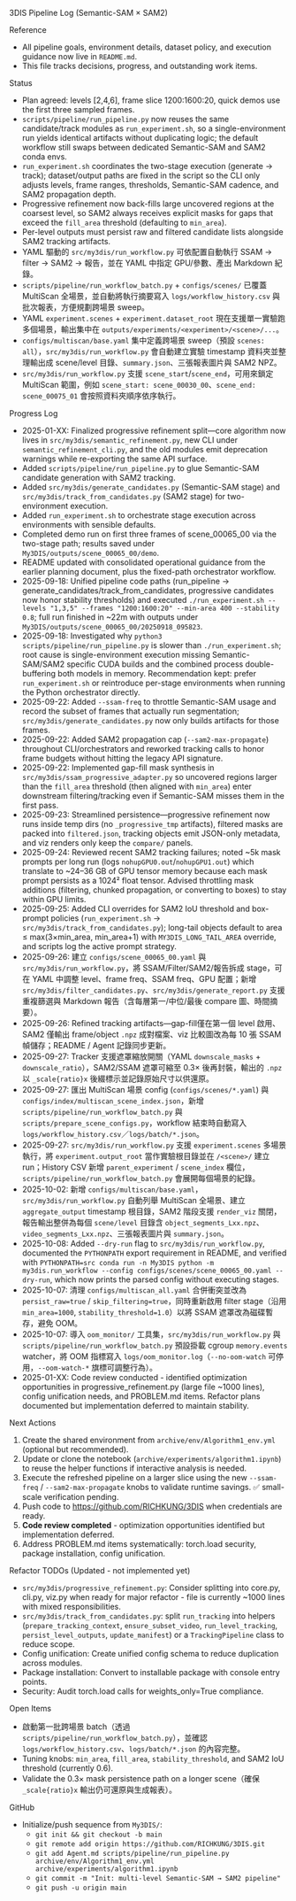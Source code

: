 3DIS Pipeline Log (Semantic-SAM × SAM2)

Reference
- All pipeline goals, environment details, dataset policy, and execution guidance now live in `README.md`.
- This file tracks decisions, progress, and outstanding work items.

Status
- Plan agreed: levels [2,4,6], frame slice 1200:1600:20, quick demos use the first three sampled frames.
- `scripts/pipeline/run_pipeline.py` now reuses the same candidate/track modules as `run_experiment.sh`, so a single-environment run yields identical artifacts without duplicating logic; the default workflow still swaps between dedicated Semantic-SAM and SAM2 conda envs.
- `run_experiment.sh` coordinates the two-stage execution (generate → track); dataset/output paths are fixed in the script so the CLI only adjusts levels, frame ranges, thresholds, Semantic-SAM cadence, and SAM2 propagation depth.
- Progressive refinement now back-fills large uncovered regions at the coarsest level, so SAM2 always receives explicit masks for gaps that exceed the `fill_area` threshold (defaulting to `min_area`).
- Per-level outputs must persist raw and filtered candidate lists alongside SAM2 tracking artifacts.
- YAML 驅動的 `src/my3dis/run_workflow.py` 可依配置自動執行 SSAM → filter → SAM2 → 報告，並在 YAML 中指定 GPU/參數、產出 Markdown 紀錄。
- `scripts/pipeline/run_workflow_batch.py` + `configs/scenes/` 已覆蓋 MultiScan 全場景，並自動將執行摘要寫入 `logs/workflow_history.csv` 與批次報表，方便規劃跨場景 sweep。
- YAML `experiment.scenes` + `experiment.dataset_root` 現在支援單一實驗跑多個場景，輸出集中在 `outputs/experiments/<experiment>/<scene>/...`。
- `configs/multiscan/base.yaml` 集中定義跨場景 sweep（預設 `scenes: all`），`src/my3dis/run_workflow.py` 會自動建立實驗 timestamp 資料夾並整理輸出成 scene/level 目錄、`summary.json`、三張報表圖片與 SAM2 NPZ。
- `src/my3dis/run_workflow.py` 支援 `scene_start`/`scene_end`，可用來鎖定 MultiScan 範圍，例如 `scene_start: scene_00030_00`、`scene_end: scene_00075_01` 會按照資料夾順序依序執行。

Progress Log
- 2025-01-XX: Finalized progressive refinement split—core algorithm now lives in `src/my3dis/semantic_refinement.py`, new CLI under `semantic_refinement_cli.py`, and the old modules emit deprecation warnings while re-exporting the same API surface.
- Added `scripts/pipeline/run_pipeline.py` to glue Semantic-SAM candidate generation with SAM2 tracking.
- Added `src/my3dis/generate_candidates.py` (Semantic-SAM stage) and `src/my3dis/track_from_candidates.py` (SAM2 stage) for two-environment execution.
- Added `run_experiment.sh` to orchestrate stage execution across environments with sensible defaults.
- Completed demo run on first three frames of scene_00065_00 via the two-stage path; results saved under `My3DIS/outputs/scene_00065_00/demo`.
- README updated with consolidated operational guidance from the earlier planning document, plus the fixed-path orchestrator workflow.
- 2025-09-18: Unified pipeline code paths (run_pipeline → generate_candidates/track_from_candidates, progressive candidates now honor stability thresholds) and executed `./run_experiment.sh --levels "1,3,5" --frames "1200:1600:20" --min-area 400 --stability 0.8`; full run finished in ~22m with outputs under `My3DIS/outputs/scene_00065_00/20250918_095823`.
- 2025-09-18: Investigated why `python3 scripts/pipeline/run_pipeline.py` is slower than `./run_experiment.sh`; root cause is single-environment execution missing Semantic-SAM/SAM2 specific CUDA builds and the combined process double-buffering both models in memory. Recommendation kept: prefer `run_experiment.sh` or reintroduce per-stage environments when running the Python orchestrator directly.
- 2025-09-22: Added `--ssam-freq` to throttle Semantic-SAM usage and record the subset of frames that actually run segmentation; `src/my3dis/generate_candidates.py` now only builds artifacts for those frames.
- 2025-09-22: Added SAM2 propagation cap (`--sam2-max-propagate`) throughout CLI/orchestrators and reworked tracking calls to honor frame budgets without hitting the legacy API signature.
- 2025-09-22: Implemented gap-fill mask synthesis in `src/my3dis/ssam_progressive_adapter.py` so uncovered regions larger than the `fill_area` threshold (then aligned with `min_area`) enter downstream filtering/tracking even if Semantic-SAM misses them in the first pass.
- 2025-09-23: Streamlined persistence—progressive refinement now runs inside temp dirs (no `_progressive_tmp` artifacts), filtered masks are packed into `filtered.json`, tracking objects emit JSON-only metadata, and viz renders only keep the `compare/` panels.
- 2025-09-24: Reviewed recent SAM2 tracking failures; noted ~5k mask prompts per long run (logs `nohupGPU0.out`/`nohupGPU1.out`) which translate to ~24–36 GB of GPU tensor memory because each mask prompt persists as a 1024² float tensor. Advised throttling mask additions (filtering, chunked propagation, or converting to boxes) to stay within GPU limits.
- 2025-09-25: Added CLI overrides for SAM2 IoU threshold and box-prompt policies (`run_experiment.sh` → `src/my3dis/track_from_candidates.py`); long-tail objects default to area ≤ max(3×min_area, min_area+1) with `MY3DIS_LONG_TAIL_AREA` override, and scripts log the active prompt strategy.
- 2025-09-26: 建立 `configs/scene_00065_00.yaml` 與 `src/my3dis/run_workflow.py`，將 SSAM/Filter/SAM2/報告拆成 stage，可在 YAML 中調整 level、frame freq、SSAM freq、GPU 配置；新增 `src/my3dis/filter_candidates.py`、`src/my3dis/generate_report.py` 支援重複篩選與 Markdown 報告（含每層第一/中位/最後 compare 圖、時間摘要）。
- 2025-09-26: Refined tracking artifacts—gap-fill僅在第一個 level 啟用、SAM2 僅輸出 frame/object `.npz` 成對檔案、viz 比較圖改為每 10 張 SSAM 幀儲存；README / Agent 記錄同步更新。
- 2025-09-27: Tracker 支援遮罩縮放開關（YAML `downscale_masks` + `downscale_ratio`），SAM2/SSAM 遮罩可縮至 0.3× 後再封裝，輸出的 `.npz` 以 `_scale{ratio}x` 後綴標示並記錄原始尺寸以供還原。
- 2025-09-27: 匯出 MultiScan 場景 config (`configs/scenes/*.yaml`) 與 `configs/index/multiscan_scene_index.json`，新增 `scripts/pipeline/run_workflow_batch.py` 與 `scripts/prepare_scene_configs.py`，workflow 結束時自動寫入 `logs/workflow_history.csv`／`logs/batch/*.json`。
- 2025-09-27: `src/my3dis/run_workflow.py` 支援 `experiment.scenes` 多場景執行，將 `experiment.output_root` 當作實驗根目錄並在 `/<scene>/` 建立 run；History CSV 新增 `parent_experiment` / `scene_index` 欄位，`scripts/pipeline/run_workflow_batch.py` 會展開每個場景的紀錄。
- 2025-10-02: 新增 `configs/multiscan/base.yaml`，`src/my3dis/run_workflow.py` 自動列舉 MultiScan 全場景、建立 `aggregate_output` timestamp 根目錄，SAM2 階段支援 `render_viz` 關閉，報告輸出整併為每個 `scene/level` 目錄含 `object_segments_Lxx.npz`、`video_segments_Lxx.npz`、三張報表圖片與 `summary.json`。
- 2025-10-08: Added `--dry-run` flag to `src/my3dis/run_workflow.py`, documented the `PYTHONPATH` export requirement in README, and verified with `PYTHONPATH=src conda run -n My3DIS python -m my3dis.run_workflow --config configs/scenes/scene_00065_00.yaml --dry-run`, which now prints the parsed config without executing stages.
- 2025-10-07: 清理 `configs/multiscan_all.yaml` 合併衝突並改為 `persist_raw=true` / `skip_filtering=true`，同時重新啟用 filter stage（沿用 `min_area=1000`, `stability_threshold=1.0`）以將 SSAM 遮罩改為磁碟暫存，避免 OOM。
- 2025-10-07: 導入 `oom_monitor/` 工具集，`src/my3dis/run_workflow.py` 與 `scripts/pipeline/run_workflow_batch.py` 預設掛載 cgroup `memory.events` watcher，將 OOM 指標寫入 `logs/oom_monitor.log`（`--no-oom-watch` 可停用，`--oom-watch-*` 旗標可調整行為）。
- 2025-01-XX: Code review conducted - identified optimization opportunities in progressive_refinement.py (large file ~1000 lines), config unification needs, and PROBLEM.md items. Refactor plans documented but implementation deferred to maintain stability.

Next Actions
1) Create the shared environment from `archive/env/Algorithm1_env.yml` (optional but recommended).
2) Update or clone the notebook (`archive/experiments/algorithm1.ipynb`) to reuse the helper functions if interactive analysis is needed.
3) Execute the refreshed pipeline on a larger slice using the new `--ssam-freq` / `--sam2-max-propagate` knobs to validate runtime savings. ✅ small-scale verification pending.
4) Push code to https://github.com/RICHKUNG/3DIS when credentials are ready.
5) **Code review completed** - optimization opportunities identified but implementation deferred.
6) Address PROBLEM.md items systematically: torch.load security, package installation, config unification.

Refactor TODOs (Updated - not implemented yet)
- `src/my3dis/progressive_refinement.py`: Consider splitting into core.py, cli.py, viz.py when ready for major refactor - file is currently ~1000 lines with mixed responsibilities.
- `src/my3dis/track_from_candidates.py`: split `run_tracking` into helpers (`prepare_tracking_context`, `ensure_subset_video`, `run_level_tracking`, `persist_level_outputs`, `update_manifest`) or a `TrackingPipeline` class to reduce scope.
- Config unification: Create unified config schema to reduce duplication across modules.
- Package installation: Convert to installable package with console entry points.
- Security: Audit torch.load calls for weights_only=True compliance.

Open Items
- 啟動第一批跨場景 batch（透過 `scripts/pipeline/run_workflow_batch.py`），並確認 `logs/workflow_history.csv`、`logs/batch/*.json` 的內容完整。
- Tuning knobs: `min_area`, `fill_area`, `stability_threshold`, and SAM2 IoU threshold (currently 0.6).
- Validate the 0.3× mask persistence path on a longer scene（確保 `_scale{ratio}x` 輸出仍可還原與生成報表）。

GitHub
- Initialize/push sequence from `My3DIS/`:
  - `git init && git checkout -b main`
  - `git remote add origin https://github.com/RICHKUNG/3DIS.git`
  - `git add Agent.md scripts/pipeline/run_pipeline.py archive/env/Algorithm1_env.yml archive/experiments/algorithm1.ipynb`
  - `git commit -m "Init: multi-level Semantic-SAM → SAM2 pipeline"`
  - `git push -u origin main`
